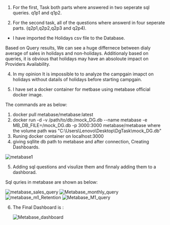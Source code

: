 1) For the first, Task both parts where answered in two seperate sql queries. q1p1 and q1p2.

2) For the second task, all of the questions where answerd in four seperate parts. (q2p1,q2p2,q2p3 and q2p4).
* I have imported the Holidays csv file to the Database.

Based on Query results, We can see a huge differnece between dialy average of sales in holidays and non-holidays. Additionaly based on queries, it is obvious that holidays may have an absoloute impact on Providers Availability.

4) In my opinion It is impossible to to analyze the campgain imapct on holidays without datails of holidays before starting campgain.

5) I have set a docker container for metbase using metabase official docker image.

The commands are as below:

1) docker pull metabase/metabase:latest
2) docker run -d -v /path/to/db:/mock_DG.db --name metabase -e MB_DB_FILE=/mock_DG.db  -p 3000:3000 metabase/metabase
where the volume path was "C:\Users\Lenovo\Desktop\DgTask\mock_DG.db"
3) Runing docker container on localhost:3000
4) giving sqllite db path to metabase and after connection, Creating Dashboards.

![metabase1](https://github.com/mohammadmk75/DG/assets/58180316/c749ef89-2ec8-4feb-bd18-7c8ee7ca19f2)


5) Adding sql questions and visulize them and finnaly adding them to a dashborad.

Sql quries in metabase are shown as below:


![metabase_sales_query](https://github.com/mohammadmk75/DG/assets/58180316/328d1958-b0ff-453d-9875-66e8bdc724db)
![Metabase_monthly_query](https://github.com/mohammadmk75/DG/assets/58180316/6ed47edb-7dab-49cc-a536-84afed13dde3)
![metabase_m1_Retention](https://github.com/mohammadmk75/DG/assets/58180316/f4874b11-f477-464a-b625-0c22334bdf90)
![Metabase_M1_query](https://github.com/mohammadmk75/DG/assets/58180316/46c26af5-87ad-4158-95f5-585728b3c463)

6) The Final Dashboard is :

   ![Metabase_dashboard](https://github.com/mohammadmk75/DG/assets/58180316/8dc861c6-71e3-4c52-9f08-b12caaaea57d)

